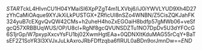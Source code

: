 $START$ckL4HIvnCU1H04YMaiSI6XpPZgT4m1LXVbj6/iJ0iYWVLYUD9Xh4D27zYhCaMiOAque9XYJkXiLkPUSTGX+ZRficUI8nSZo4WNBN/Z5CisZQKJahFK324yuB7cEXgvQvQW42CMs+h2uheH4hoZxEGOaiH8bdfp57gMWb06+veSfgcQ57XRBBUqWUS/OP/U8cl+RgNf8gcQVUNSDZTu1NO7DpDv5U3dYFOcG6S1jrGp/W7pxypXxcvYsFU1bj02XwmHgtEAa+0QDNXItKduMAG55rCqY+BaTsEF2Z1SoYR3l3XVJxJuLkAxroJRbFDffzqba6flRUL0aBDn9orJmnDw==$END$
